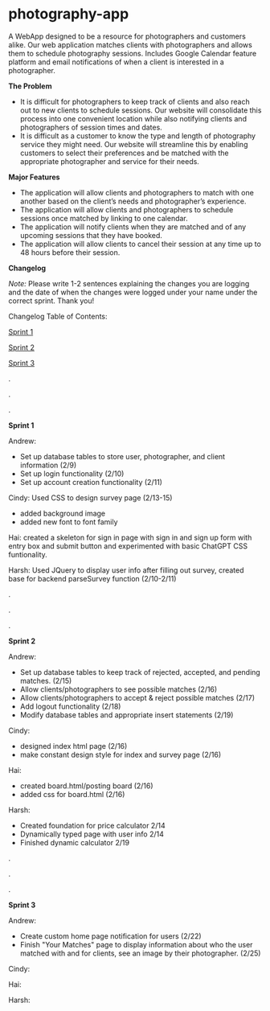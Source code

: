 # photography-app

A WebApp designed to be a resource for photographers and customers alike. Our web application matches clients with photographers and allows them to schedule photography sessions. Includes Google Calendar feature platform and email notifications of when a client is interested in a photographer. 

**The Problem**
  - It is difficult for photographers to keep track of clients and also reach out to new clients to schedule sessions. Our website will consolidate this       process into one convenient location while also notifying clients and photographers of session times and dates.
  - It is difficult as a customer to know the type and length of photography service they might need. Our website will streamline this by enabling             customers to select their preferences and be matched with the appropriate photographer and service for their needs. 

**Major Features**
  - The application will allow clients and photographers to match with one another based on the client’s needs and photographer’s experience.
  - The application will allow clients and photographers to schedule sessions once matched by linking to one calendar.
  - The application will notify clients when they are matched and of any upcoming sessions that they have booked.
  - The application will allow clients to cancel their session at any time up to 48 hours before their session.



**Changelog**

_Note:_ Please write 1-2 sentences explaining the changes you are logging and the date of when the changes were logged under your name under the correct sprint. Thank you!

Changelog Table of Contents:

[Sprint 1](#sprint-1)

[Sprint 2](#sprint-2)

[Sprint 3](#sprint-3)

.

.

.

**<a name="sprint-1"></a> Sprint 1**

Andrew: 
- Set up database tables to store user, photographer, and client information (2/9)
- Set up login functionality (2/10)
- Set up account creation functionality (2/11)

Cindy: Used CSS to design survey page (2/13-15)
- added background image
- added new font to font family

Hai: created a skeleton for sign in page with sign in and sign up form with entry box and submit button and experimented with basic ChatGPT CSS funtionality. 

Harsh: Used JQuery to display user info after filling out survey, created base for backend parseSurvey function (2/10-2/11)

.

.

.

**<a name="sprint-2"></a> Sprint 2**

Andrew:
- Set up database tables to keep track of rejected, accepted, and pending matches. (2/15)
- Allow clients/photographers to see possible matches (2/16)
- Allow clients/photographers to accept & reject possible matches (2/17)
- Add logout functionality (2/18)
- Modify database tables and appropriate insert statements (2/19)

Cindy:
- designed index html page (2/16)
- make constant design style for index and survey page (2/16)

Hai:
- created board.html/posting board (2/16)
- added css for board.html (2/16)

Harsh:
- Created foundation for price calculator 2/14
- Dynamically typed page with user info 2/14
- Finished dynamic calculator 2/19

.

.

.

**<a name="sprint-3"></a> Sprint 3**

Andrew:
- Create custom home page notification for users (2/22)
- Finish "Your Matches" page to display information about who the user matched with and for clients, see an image by their photographer. (2/25)

Cindy:

Hai:

Harsh:


